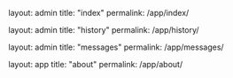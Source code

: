 layout: admin
title: "index"
permalink: /app/index/

layout: admin
title: "history"
permalink: /app/history/

layout: admin
title: "messages"
permalink: /app/messages/

layout: app
title: "about"
permalink: /app/about/